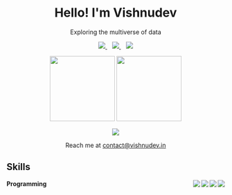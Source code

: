 <h1 align='center'>
  Hello! I'm Vishnudev
</h1>

<p align='center'>
  Exploring the multiverse of data
</p>

<p align='center'>
  <a href="https://instagram.com/iamvishnudev">
    <img src="https://img.shields.io/badge/Instagram-E4405F?style=for-the-badge&logo=instagram&logoColor=white" />
  </a>&nbsp;&nbsp;
  
  <a href="https://vishnu-dev.medium.com/">
    <img src="https://img.shields.io/badge/Medium-383838?style=for-the-badge&logo=medium&logoColor=white" />
  </a>&nbsp;&nbsp;
  
  <a href="https://vishnudev.in">
    <img src="https://img.shields.io/badge/Portfolio-https%3A%2F%2Fvishnudev.in-blue?style=for-the-badge" />
  </a>
</p>

<p align='center'>
  <a href="#"><img src="https://github-readme-stats.vercel.app/api?username=vishnu-dev&show_icons=true&count_private=true&theme=github_dark" height="150"></a>
  <a href="#"><img src="https://github-readme-stats.vercel.app/api/top-langs/?username=vishnu-dev&layout=compact&theme=github_dark" height="150"/></a>
</p>

<p align='center'>
  <a href="https://stackoverflow.com/users/5120049/vishnudev?tab=profile">
    <img src="https://github-readme-stackoverflow.vercel.app/?userID=5120049&theme=dark" />
  </a>
</p>

<p align='center'>
  Reach me at  <a href='mailto:contact@vishnudev.in'>contact@vishnudev.in</a>
</p>

## Skills

**Programming**
<a href="#"><img align="right" src="https://img.shields.io/badge/C%2B%2B-00599C?style=for-the-badge&logo=c%2B%2B&logoColor=white" /></a>
<a href="#"><img align="right" src="https://img.shields.io/badge/CSS3-1572B6?style=for-the-badge&logo=css3&logoColor=white" /></a>
<a href="#"><img align="right" src="https://img.shields.io/badge/JavaScript-323330?style=for-the-badge&logo=javascript&logoColor=F7DF1E" /></a>
<a href="#"><img align="right" src="https://img.shields.io/badge/Python-3776AB?style=for-the-badge&logo=python&logoColor=white" /></a>
<!-- 
**FrameWorks**
<a href="#"><img align="right" src="https://img.shields.io/badge/jQuery-0769AD?style=for-the-badge&logo=jquery&logoColor=white" /></a>
<a href="#"><img align="right" src="https://img.shields.io/badge/npm-CB3837?style=for-the-badge&logo=npm&logoColor=white" /></a>
<a href="#"><img align="right" src="https://img.shields.io/badge/Electron-2B2E3A?style=for-the-badge&logo=electron&logoColor=9FEAF9" /></a>
<a href="#"><img align="right" src="https://img.shields.io/badge/Node.js-339933?style=for-the-badge&logo=nodedotjs&logoColor=white" /></a>


**Operating Systems**
<a href="#"><img align="right" src="https://img.shields.io/badge/Kali_Linux-557C94?style=for-the-badge&logo=kali-linux&logoColor=white" /></a>
<a href="#"><img align="right" src="https://img.shields.io/badge/Linux_Mint-87CF3E?style=for-the-badge&logo=linux-mint&logoColor=white" /></a>
<a href="#"><img align="right" src="https://img.shields.io/badge/Ubuntu-E95420?style=for-the-badge&logo=ubuntu&logoColor=white" /></a> -->
